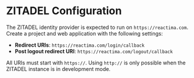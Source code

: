 # ZITADEL Configuration

The ZITADEL identity provider is expected to run on `https://reactima.com`.
Create a project and web application with the following settings:

- **Redirect URIs**: `https://reactima.com/login/callback`
- **Post logout redirect URI**: `https://reactima.com/logout/callback`

All URIs must start with `https://`. Using `http://` is only possible when the ZITADEL instance is in development mode.
